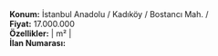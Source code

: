 ## 

**Konum:** İstanbul Anadolu / Kadıköy / Bostancı Mah. /  
**Fiyat:** 17.000.000  
**Özellikler:**  |  m² |   
**İlan Numarası:** 

